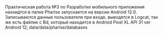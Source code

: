 Практическая работа №3 по Разработке мобильного приложения нахоидтся в папке Pharise запускается на версии Android 12.0. Записываются данные пользователя при входе, выводятся в Logcat, так же есть файлик с Bd, который находится в Android Pixel XL API 31 ver Android 12; data/data/pharise/databases 
